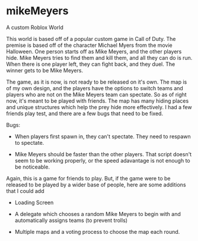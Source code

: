 # mikeMeyers
A custom Roblox World

This world is based off of a popular custom game in Call of Duty. The premise is based off of the character Michael Myers from the movie Halloween.
One person starts off as Mike Meyers, and the other players hide. Mike Meyers tries to find them and kill them, and all they can do is run.
When there is one player left, they can fight back, and they duel. The winner gets to be Mike Meyers.

The game, as it is now, is not ready to be released on it's own. The map is of my own design, and the players have the options to switch teams and players who are 
not on the Mike Meyers team can spectate. So as of right now, it's meant to be played with friends. The map has many hiding places and unique structures which 
help the prey hide more effectively. I had a few friends play test, and there are a few bugs that need to be fixed.

Bugs:

* When players first spawn in, they can't spectate. They need to respawn to spectate.

* Mike Meyers should be faster than the other players. That script doesn't seem to be working properly, or the speed adavantage is not enough to be noticeable.


Again, this is a game for friends to play. But, if the game were to be released to be played by a wider base of people, here are some additions that I could add

* Loading Screen

* A delegate which chooses a random Mike Meyers to begin with and automatically assigns teams (to prevent trolls)

* Multiple maps and a voting process to choose the map each round.
